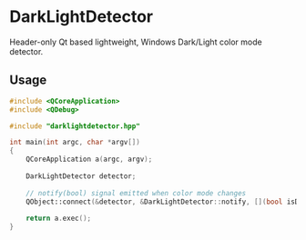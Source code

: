 # DarkLightDetector
Header-only Qt based lightweight, Windows Dark/Light color mode detector.

## Usage
```C++
#include <QCoreApplication>
#include <QDebug>

#include "darklightdetector.hpp"

int main(int argc, char *argv[])
{
    QCoreApplication a(argc, argv);
    
    DarkLightDetector detector;
    
    // notify(bool) signal emitted when color mode changes
    QObject::connect(&detector, &DarkLightDetector::notify, [](bool isDark){ qDebug() << "is dark" << isDark; });
    
    return a.exec();
}
```
